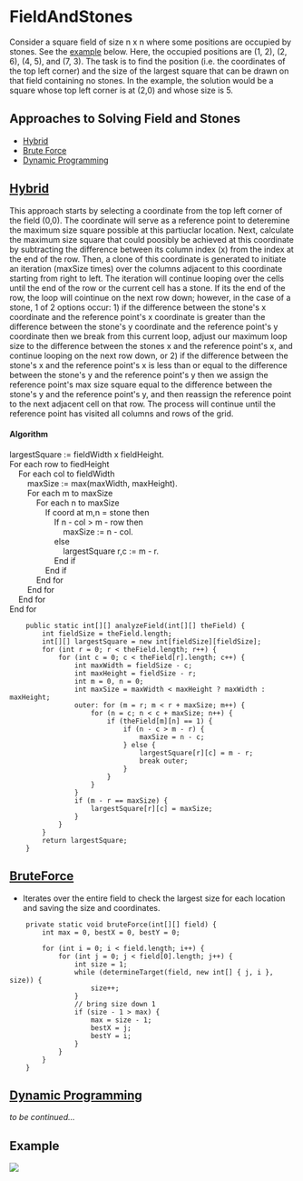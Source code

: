 # FieldAndStones
Consider a square field of size n x n where some positions are occupied by stones. See the [example](#example) below. Here, the occupied positions are (1, 2), (2, 6), (4, 5), and (7, 3). The task is to find the position (i.e. the coordinates of the top left corner) and the size of the largest square that can be drawn on that field containing no stones. In the example, the solution would be a square whose top left corner is at (2,0) and whose size is 5.

## Approaches to Solving Field and Stones
* [Hybrid](#hybrid)
* [Brute Force](#bruteforce)
* [Dynamic Programming](#dp)

## [Hybrid](https://en.wikipedia.org/wiki/Hybrid_algorithm)

This approach starts by selecting a coordinate from the top left corner of the field (0,0). The coordinate will serve as a reference point to deteremine the maximum size square possible at this partiuclar location. Next, calculate the maximum size square that could poosibly be achieved at this coordinate by subtracting the difference between its column index (x) from the index at the end of the row. Then, a clone of this coordinate is generated to initiate an iteration (maxSize times) over the columns adjacent to this coordinate starting from right to left. The iteration will continue looping over the cells until the end of the row or the current cell has a stone. If its the end of the row, the loop will cointinue on the next row down; however, in the case of a stone, 1 of 2 options occur: 1) if the difference between the stone's x coordinate and the reference point's x coordinate is greater than the difference between the stone's y coordinate and the reference point's y coordinate then we break from this current loop, adjust our maximum loop size to the difference between the stones x and the reference point's x, and continue looping on the next row down, or 2) if the difference between the stone's x and the reference point's x is less than or equal to the difference between the stone's y and the reference point's y then we assign the reference point's max size square equal to the difference between the stone's y and the reference point's y, and then reassign the reference point to the next adjacent cell on that row. The process will continue until the reference point has visited all columns and rows of the grid. 

#### Algorithm  
largestSquare := fieldWidth x fieldHeight.  
For each row to fiedHeight  
&nbsp;&nbsp;&nbsp;&nbsp;For each col to fieldWidth  
&nbsp;&nbsp;&nbsp;&nbsp;&nbsp;&nbsp;&nbsp;&nbsp;maxSize := max(maxWidth, maxHeight).  
&nbsp;&nbsp;&nbsp;&nbsp;&nbsp;&nbsp;&nbsp;&nbsp;For each  m to maxSize  
&nbsp;&nbsp;&nbsp;&nbsp;&nbsp;&nbsp;&nbsp;&nbsp;&nbsp;&nbsp;&nbsp;&nbsp;For each n to maxSize  
&nbsp;&nbsp;&nbsp;&nbsp;&nbsp;&nbsp;&nbsp;&nbsp;&nbsp;&nbsp;&nbsp;&nbsp;&nbsp;&nbsp;&nbsp;&nbsp;If coord at m,n = stone then  
&nbsp;&nbsp;&nbsp;&nbsp;&nbsp;&nbsp;&nbsp;&nbsp;&nbsp;&nbsp;&nbsp;&nbsp;&nbsp;&nbsp;&nbsp;&nbsp;&nbsp;&nbsp;&nbsp;&nbsp;If n - col > m - row then  
&nbsp;&nbsp;&nbsp;&nbsp;&nbsp;&nbsp;&nbsp;&nbsp;&nbsp;&nbsp;&nbsp;&nbsp;&nbsp;&nbsp;&nbsp;&nbsp;&nbsp;&nbsp;&nbsp;&nbsp;&nbsp;&nbsp;&nbsp;&nbsp;maxSize := n - col.  
&nbsp;&nbsp;&nbsp;&nbsp;&nbsp;&nbsp;&nbsp;&nbsp;&nbsp;&nbsp;&nbsp;&nbsp;&nbsp;&nbsp;&nbsp;&nbsp;&nbsp;&nbsp;&nbsp;&nbsp;else  
&nbsp;&nbsp;&nbsp;&nbsp;&nbsp;&nbsp;&nbsp;&nbsp;&nbsp;&nbsp;&nbsp;&nbsp;&nbsp;&nbsp;&nbsp;&nbsp;&nbsp;&nbsp;&nbsp;&nbsp;&nbsp;&nbsp;&nbsp;&nbsp;largestSquare r,c := m - r.  
&nbsp;&nbsp;&nbsp;&nbsp;&nbsp;&nbsp;&nbsp;&nbsp;&nbsp;&nbsp;&nbsp;&nbsp;&nbsp;&nbsp;&nbsp;&nbsp;&nbsp;&nbsp;&nbsp;&nbsp;End if  
&nbsp;&nbsp;&nbsp;&nbsp;&nbsp;&nbsp;&nbsp;&nbsp;&nbsp;&nbsp;&nbsp;&nbsp;&nbsp;&nbsp;&nbsp;&nbsp;End if  
&nbsp;&nbsp;&nbsp;&nbsp;&nbsp;&nbsp;&nbsp;&nbsp;&nbsp;&nbsp;&nbsp;&nbsp;End for  
&nbsp;&nbsp;&nbsp;&nbsp;&nbsp;&nbsp;&nbsp;&nbsp;End for  
&nbsp;&nbsp;&nbsp;&nbsp;End for  
End for  

```
	public static int[][] analyzeField(int[][] theField) {
		int fieldSize = theField.length;
		int[][] largestSquare = new int[fieldSize][fieldSize];
		for (int r = 0; r < theField.length; r++) {
			for (int c = 0; c < theField[r].length; c++) {
				int maxWidth = fieldSize - c;
				int maxHeight = fieldSize - r;
				int m = 0, n = 0;
				int maxSize = maxWidth < maxHeight ? maxWidth : maxHeight;
				outer: for (m = r; m < r + maxSize; m++) {
					for (n = c; n < c + maxSize; n++) {
						if (theField[m][n] == 1) {
							if (n - c > m - r) {
								maxSize = n - c;
							} else {
								largestSquare[r][c] = m - r;
								break outer;
							}
						}
					}
				}
				if (m - r == maxSize) {
					largestSquare[r][c] = maxSize;
				}
			}
		}
		return largestSquare;
	}
```

## <a href="https://en.wikipedia.org/wiki/Brute-force_search">BruteForce</a>


<ul><li>Iterates over the entire field to check the largest size for each location and saving the size and coordinates.</li></ul>
	
```
	private static void bruteForce(int[][] field) {
		int max = 0, bestX = 0, bestY = 0;

		for (int i = 0; i < field.length; i++) {
			for (int j = 0; j < field[0].length; j++) {
				int size = 1;
				while (determineTarget(field, new int[] { j, i }, size)) {
					size++;
				}
				// bring size down 1
				if (size - 1 > max) {
					max = size - 1;
					bestX = j;
					bestY = i;
				}
			}
		}
	}
```
## <a name="dp" href="https://www.codechef.com/wiki/tutorial-dynamic-programming">Dynamic Programming</a>

<em>to be continued...</em>

## Example 
<img name="ex" src="https://github.com/nhays89/FieldAndStones/blob/master/FieldAndStones/img/field_stones_ex1.png"/>




